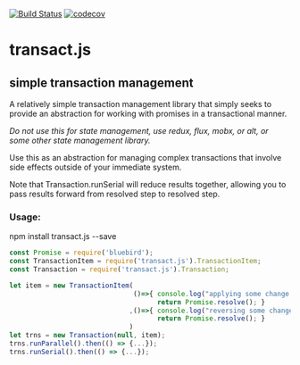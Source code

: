 [![Build Status](https://travis-ci.org/zpappa/transact.js.svg?branch=master)](https://travis-ci.org/zpappa/transact.js) [![codecov](https://codecov.io/gh/zpappa/transact.js/branch/master/graph/badge.svg)](https://codecov.io/gh/zpappa/transact.js)

# transact.js

## simple transaction management

A relatively simple transaction management library that simply seeks to provide an abstraction for working with promises in a transactional manner.

*Do not use this for state management, use redux, flux, mobx, or alt, or some other state management library.*

Use this as an abstraction for managing complex transactions that involve side effects outside of your immediate system.

Note that Transaction.runSerial will reduce results together, allowing you to pass results forward from resolved step to resolved step.

### Usage:

npm install transact.js --save

```javascript
const Promise = require('bluebird');
const TransactionItem = require('transact.js').TransactionItem;
const Transaction = require('transact.js').Transaction;

let item = new TransactionItem( 
                               ()=>{ console.log("applying some change to some system"); 
                                     return Promise.resolve(); } 
                              ,()=>{ console.log("reversing some change to some system"); 
                                     return Promise.resolve(); } 
                              ) 
let trns = new Transaction(null, item); 
trns.runParallel().then(() => {...}); 
trns.runSerial().then(() => {...});
```
